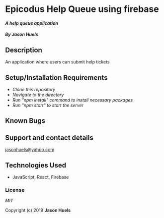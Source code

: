# Epicodus Help Queue using firebase
#### _A help queue application_

#### _By **Jason Huels**_

## Description
An application where users can submit help tickets 

## Setup/Installation Requirements
* _Clone this repository_
* _Navigate to the directory_
* _Run "npm install" command to install necessary packages_
* _Run "npm start" to start the server_

## Known Bugs

## Support and contact details
jasonhuels@yahoo.com

## Technologies Used
* JavaScript, React, Firebase

### License
_MIT_

Copyright (c) 2019 **Jason Huels**
